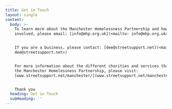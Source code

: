 ```yaml
---
title: Get in Touch
layout: single
content:
  body: >-
    To learn more about the Manchester Homelessness Partnership and how to get
    involved, please email: [info@mhp.org.uk](<mailto: info@mhp.org.uk>)


    If you are a business, please contact: [dee@streetsupport.net](<mailto:
    dee@streetsupport.net>)


    For more information about the different charities and services that make up
    the Manchester Homelessness Partnership, please visit:
    [www.streetsupport.net/manchester/](www.streetsupport.net/manchester/)


    Thank you
  heading: Get in Touch
  subHeading: ''
---
```


